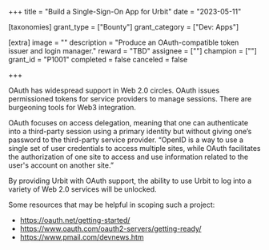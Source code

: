 +++
title = "Build a Single-Sign-On App for Urbit"
date = "2023-05-11"

[taxonomies]
grant_type = ["Bounty"]
grant_category = ["Dev: Apps"]

[extra]
image = ""
description = "Produce an OAuth-compatible token issuer and login manager."
reward = "TBD"
assignee = [""]
champion = [""]
grant_id = "P1001"
completed = false
canceled = false

+++

OAuth has widespread support in Web 2.0 circles. OAuth issues permissioned tokens for service providers to manage sessions. There are burgeoning tools for Web3 integration.

OAuth focuses on access delegation, meaning that one can authenticate into a third-party session using a primary identity but without giving one’s password to the third-party service provider. “OpenID is a way to use a single set of user credentials to access multiple sites, while OAuth facilitates the authorization of one site to access and use information related to the user's account on another site.”

By providing Urbit with OAuth support, the ability to use Urbit to log into a variety of Web 2.0 services will be unlocked.

Some resources that may be helpful in scoping such a project:

- https://oauth.net/getting-started/
- https://www.oauth.com/oauth2-servers/getting-ready/
- https://www.pmail.com/devnews.htm
